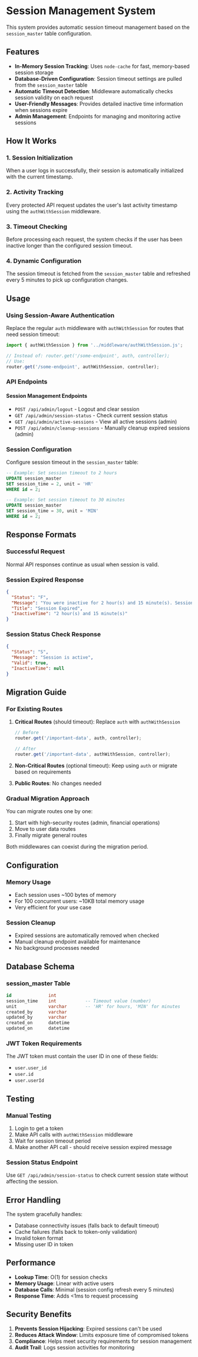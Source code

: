 # Session Management System

This system provides automatic session timeout management based on the `session_master` table configuration.

## Features

- **In-Memory Session Tracking**: Uses `node-cache` for fast, memory-based session storage
- **Database-Driven Configuration**: Session timeout settings are pulled from the `session_master` table
- **Automatic Timeout Detection**: Middleware automatically checks session validity on each request
- **User-Friendly Messages**: Provides detailed inactive time information when sessions expire
- **Admin Management**: Endpoints for managing and monitoring active sessions

## How It Works

### 1. Session Initialization
When a user logs in successfully, their session is automatically initialized with the current timestamp.

### 2. Activity Tracking
Every protected API request updates the user's last activity timestamp using the `authWithSession` middleware.

### 3. Timeout Checking
Before processing each request, the system checks if the user has been inactive longer than the configured session timeout.

### 4. Dynamic Configuration
The session timeout is fetched from the `session_master` table and refreshed every 5 minutes to pick up configuration changes.

## Usage

### Using Session-Aware Authentication

Replace the regular `auth` middleware with `authWithSession` for routes that need session timeout:

```javascript
import { authWithSession } from '../middleware/authWithSession.js';

// Instead of: router.get('/some-endpoint', auth, controller);
// Use: 
router.get('/some-endpoint', authWithSession, controller);
```

### API Endpoints

#### Session Management Endpoints
- `POST /api/admin/logout` - Logout and clear session
- `GET /api/admin/session-status` - Check current session status
- `GET /api/admin/active-sessions` - View all active sessions (admin)
- `POST /api/admin/cleanup-sessions` - Manually cleanup expired sessions (admin)

### Session Configuration

Configure session timeout in the `session_master` table:

```sql
-- Example: Set session timeout to 2 hours
UPDATE session_master 
SET session_time = 2, unit = 'HR'
WHERE id = 2;

-- Example: Set session timeout to 30 minutes
UPDATE session_master 
SET session_time = 30, unit = 'MIN'
WHERE id = 2;
```

## Response Formats

### Successful Request
Normal API responses continue as usual when session is valid.

### Session Expired Response
```json
{
  "Status": "F",
  "Message": "You were inactive for 2 hour(s) and 15 minute(s). Session expired. Please login again.",
  "Title": "Session Expired",
  "InactiveTime": "2 hour(s) and 15 minute(s)"
}
```

### Session Status Check Response
```json
{
  "Status": "S",
  "Message": "Session is active",
  "Valid": true,
  "InactiveTime": null
}
```

## Migration Guide

### For Existing Routes

1. **Critical Routes** (should timeout): Replace `auth` with `authWithSession`
   ```javascript
   // Before
   router.get('/important-data', auth, controller);
   
   // After
   router.get('/important-data', authWithSession, controller);
   ```

2. **Non-Critical Routes** (optional timeout): Keep using `auth` or migrate based on requirements

3. **Public Routes**: No changes needed

### Gradual Migration Approach

You can migrate routes one by one:

1. Start with high-security routes (admin, financial operations)
2. Move to user data routes
3. Finally migrate general routes

Both middlewares can coexist during the migration period.

## Configuration

### Memory Usage
- Each session uses ~100 bytes of memory
- For 100 concurrent users: ~10KB total memory usage
- Very efficient for your use case

### Session Cleanup
- Expired sessions are automatically removed when checked
- Manual cleanup endpoint available for maintenance
- No background processes needed

## Database Schema

### session_master Table
```sql
id              int
session_time    int           -- Timeout value (number)
unit            varchar       -- 'HR' for hours, 'MIN' for minutes
created_by      varchar
updated_by      varchar
created_on      datetime
updated_on      datetime
```

### JWT Token Requirements
The JWT token must contain the user ID in one of these fields:
- `user.user_id`
- `user.id` 
- `user.userId`

## Testing

### Manual Testing
1. Login to get a token
2. Make API calls with `authWithSession` middleware
3. Wait for session timeout period
4. Make another API call - should receive session expired message

### Session Status Endpoint
Use `GET /api/admin/session-status` to check current session state without affecting the session.

## Error Handling

The system gracefully handles:
- Database connectivity issues (falls back to default timeout)
- Cache failures (falls back to token-only validation)
- Invalid token format
- Missing user ID in token

## Performance

- **Lookup Time**: O(1) for session checks
- **Memory Usage**: Linear with active users
- **Database Calls**: Minimal (session config refresh every 5 minutes)
- **Response Time**: Adds <1ms to request processing

## Security Benefits

1. **Prevents Session Hijacking**: Expired sessions can't be used
2. **Reduces Attack Window**: Limits exposure time of compromised tokens
3. **Compliance**: Helps meet security requirements for session management
4. **Audit Trail**: Logs session activities for monitoring
